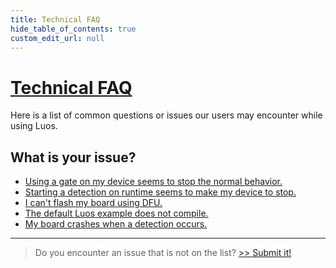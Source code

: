 ```yaml
---
title: Technical FAQ
hide_table_of_contents: true
custom_edit_url: null
---
```


#

<h1 className="no-break"><a href="#welcome" className="header" id="welcome">Technical FAQ</a></h1>

Here is a list of common questions or issues our users may encounter while using Luos.

## What is your issue?

- [Using a gate on my device seems to stop the normal behavior.](/faq/detection-reconfig)
- [Starting a detection on runtime seems to make my device to stop.](/faq/detection-reconfig)
- [I can't flash my board using DFU.](/faq/dfu)
- [The default Luos example does not compile.](/faq/application-compile)
- [My board crashes when a detection occurs.](/faq/application-default-handler)

---

> Do you encounter an issue that is not on the list? [>> Submit it!](/faq/add-issue)

